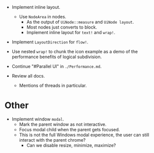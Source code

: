 * Implement inline layout.
    - Use `NodeArea` in nodes.
        - As the output of `UiNode::measure` and `UiNode layout`.
        - Most nodes just converts to block.
        - Implement inline layout for `text!` and `wrap!`.
* Implement `LayoutDirection` for `flow!`.
* Use nested `wrap!` to chunk the icon example as a demo of the performance benefits of logical subdivision.

* Continue "#Parallel UI" in `./Performance.md`.
* Review all docs.
    - Mentions of threads in particular.

# Other

* Implement window `modal`.
    - Mark the parent window as not interactive.
    - Focus modal child when the parent gets focused.
    - This is not the full Windows modal experience, the user can still interact with the parent chrome?
        - Can we disable resize, minimize, maximize?